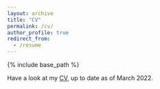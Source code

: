 ```yaml
---
layout: archive
title: "CV"
permalink: /cv/
author_profile: true
redirect_from:
  - /resume
---
```


{% include base_path %}

<!--Have a look at my [CV](/files/20220323_Devaux_CV.pdf), up to date as of March 2022.-->
Have a look at my <a href="/files/20220323_Devaux_CV.pdf" target="_blank">CV</a>, up to date as of March 2022.
